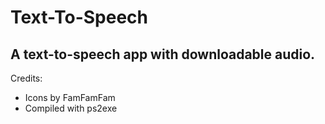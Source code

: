 # Text-To-Speech
## A text-to-speech app with downloadable audio.

Credits:
- Icons by FamFamFam
- Compiled with ps2exe
